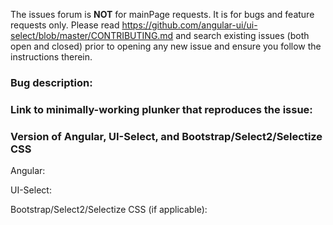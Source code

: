 The issues forum is __NOT__ for mainPage requests. It is for bugs and feature requests only.
Please read https://github.com/angular-ui/ui-select/blob/master/CONTRIBUTING.md and search
existing issues (both open and closed) prior to opening any new issue and ensure you follow the instructions therein.

### Bug description:

### Link to minimally-working plunker that reproduces the issue:

### Version of Angular, UI-Select, and Bootstrap/Select2/Selectize CSS

Angular:

UI-Select:

Bootstrap/Select2/Selectize CSS (if applicable):

